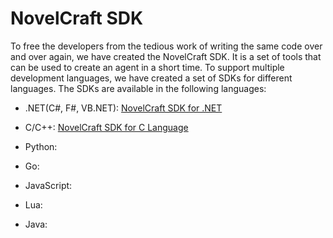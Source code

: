 # NovelCraft SDK

To free the developers from the tedious work of writing the same code over and over again, we have created the NovelCraft SDK. It is a set of tools that can be used to create an agent in a short time. To support multiple development languages, we have created a set of SDKs for different languages. The SDKs are available in the following languages:

- .NET(C#, F#, VB.NET): [NovelCraft SDK for .NET](https://novelcraft.github.io/SDK-DotNet/)

- C/C++: [NovelCraft SDK for C Language](https://novelcraft.github.io/SDK-C/)

- Python: <Not yet available>

- Go: <Not yet available>

- JavaScript: <Not yet available>

- Lua: <Not yet available>

- Java: <Not yet available>